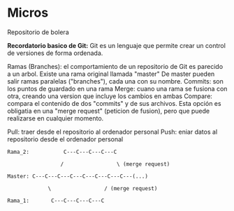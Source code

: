 # Micros
Repositorio de bolera


**Recordatorio basico de Git:** Git es un lenguaje que permite crear un control de versiones de forma ordenada.

  Ramas (Branches): el comportamiento de un repositorio de Git es parecido a un arbol. Existe una rama original llamada "master"
    De master pueden salir ramas paralelas ("branches"), cada una con su nombre.
  Commits: son los puntos de guardado en una rama
  Merge: cuano una rama se fusiona con otra, creando una version que incluye los cambios en ambas
  Compare: compara el contenido de dos "commits" y de sus archivos.
    Esta opción es obligatia en una "merge request" (peticion de fusion), pero que puede realizarse en cualquier momento.
  
  Pull: traer desde el repositorio al ordenador personal
  Push: eniar datos al repositorio desde el ordenador personal
  
  
  `Rama_2:           C---C---C---C---C`
  
  `                 /                 \ (merge request)`
                   
  `Master: C---C---C---C---C---C---C---C---(...)`
  
  `             \                 / (merge request)`
               
  `Rama_1:       C---C---C---C---C`
  
  
